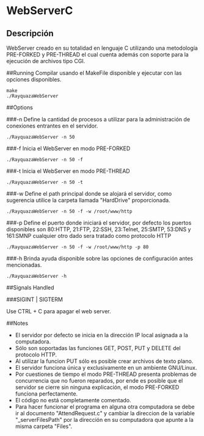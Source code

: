 WebServerC
===========
## Descripción
WebServer creado en su totalidad en lenguaje C utilizando una metodología PRE-FORKED y PRE-THREAD el cual cuenta además con soporte para la ejecución de archivos tipo CGI.

##Running
Compilar usando el MakeFile disponible y ejecutar con las opciones disponibles.

```
make
./RayquazaWebServer
```

##Options

###-n
Define la cantidad de procesos a utilizar para la administración de conexiones entrantes en el servidor.

```
./RayquazaWebServer -n 50
```

###-f
Inicia el WebServer en modo PRE-FORKED

```
./RayquazaWebServer -n 50 -f
```

###-t
Inicia el WebServer en modo PRE-THREAD

```
./RayquazaWebServer -n 50 -t
```

###-w
Define el path principal donde se alojará el servidor, como sugerencia utilice la carpeta llamada "HardDrive" proporcionada.

```
./RayquazaWebServer -n 50 -f -w /root/www/http
```

###-p
Define el puerto donde iniciará el servidor, por defecto los puertos disponibles son 80:HTTP, 21:FTP, 22:SSH, 23:Telnet, 25:SMTP, 53:DNS y 161:SMNP cualquier otro dado sera tratado como protocolo HTTP

```
./RayquazaWebServer -n 50 -f -w /root/www/http -p 80
```

###-h
Brinda ayuda disponible sobre las opciones de configuración antes mencionadas.

```
./RayquazaWebServer -h
```

##Signals Handled

###SIGINT | SIGTERM

Use CTRL + C para apagar el web server.

##Notes
- El servidor por defecto se inicia en la dirección IP local asignada a la computadora.
- Sólo son soportadas las funciones GET, POST, PUT y DELETE del protocolo HTTP.
- Al utilizar la funcion PUT sólo es posible crear archivos de texto plano.
- El servidor funciona única y exclusivamente en un ambiente GNU/Linux.
- Por cuestiones de tiempo el modo PRE-THREAD presenta problemas de concurrencia que no fueron reparados, por ende es posible que el servidor se cierre sin ninguna explicación, el modo PRE-FORKED funciona perfectamente.
- El código no está completamente comentado.
- Para hacer funcionar el programa en alguna otra computadora se debe ir al documento "AttendRequest.c" y cambiar la direccion de la variable "_serverFilesPath" por la dirección en su computadora que apunte a la misma carpeta "Files".


